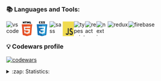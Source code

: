 ### 📚 Languages and Tools:
<img align="left" src="https://camo.githubusercontent.com/5fa137d222dde7b69acd22c6572a065ce3656e6ffa1f5e88c1b5c7a935af3cc6/68747470733a2f2f63646e2e6a7364656c6976722e6e65742f67682f64657669636f6e732f64657669636f6e2f69636f6e732f7673636f64652f7673636f64652d6f726967696e616c2e737667" alt="vscode" width="35" height="40" data-canonical-src="https://cdn.jsdelivr.net/gh/devicons/devicon/icons/vscode/vscode-original.svg" style="max-width: 100%;" />
<img align="left" src="https://raw.githubusercontent.com/devicons/devicon/master/icons/html5/html5-original-wordmark.svg" alt="html5" width="40" height="40" style="max-width: 100%;" />
<img align="left" src="https://raw.githubusercontent.com/devicons/devicon/master/icons/css3/css3-original-wordmark.svg" alt="css3" width="40" height="40" style="max-width: 100%;" />
<img align="left" src="https://camo.githubusercontent.com/26901b819fb10ef4e2c652aa40e24775247664d84a7597bebb66898a24dddedd/68747470733a2f2f63646e2e6a7364656c6976722e6e65742f67682f64657669636f6e732f64657669636f6e2f69636f6e732f736173732f736173732d6f726967696e616c2e737667" alt="sass" width="35" height="35" data-canonical-src="https://cdn.jsdelivr.net/gh/devicons/devicon/icons/sass/sass-original.svg" style="max-width: 100%;" />
<img align="left" src="https://raw.githubusercontent.com/devicons/devicon/master/icons/javascript/javascript-original.svg" alt="javascript" width="30" height="40" style="max-width: 100%;" />
<img align="left" src="https://upload.wikimedia.org/wikipedia/commons/4/4c/Typescript_logo_2020.svg" alt="typescript" width="30" height="40" style="max-width: 100%;" />
<img align="left" src="https://upload.wikimedia.org/wikipedia/commons/a/a7/React-icon.svg" alt="react" width="30" height="40" style="max-width: 100%;" />
<img align="left" src="https://upload.wikimedia.org/wikipedia/commons/8/8e/Nextjs-logo.svg" alt="next js" width="30" height="40" style="max-width: 100%;" />
<img align="left" src="https://upload.wikimedia.org/wikipedia/commons/4/49/Redux.png" alt="redux" width="55" height="40" style="max-width: 100%;" />
<img align="left" src="https://www.gstatic.com/devrel-devsite/prod/v80bae38ba58d74b96b4842131d88ee335fbea404678aa063008110db834e2268/firebase/images/lockup.svg" alt="firebase" width="90" height="50" style="max-width: 100%;" />

<br>
<br>

### 💡 Codewars profile

[![codewars](https://www.codewars.com/users/demptd13/badges/large)](https://www.codewars.com/users/demptd13)


<details>
  <summary>:zap: Statistics:</summary>
   <img align="left" alt="codeSTACKr's GitHub Stats" src="https://github-readme-stats.vercel.app/api/top-langs/?username=demptd13&langs_count=8&layout=compact" />
    <br />
    <img align="left" alt="codeSTACKr's GitHub Stats" src="https://github-readme-stats.vercel.app/api?username=demptd13&show_icons=true" />
</details>
